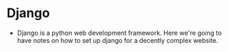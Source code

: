 # Django

-   Django is a python web development framework. Here we're going to have notes on how to set up django
    for a decently complex website.
